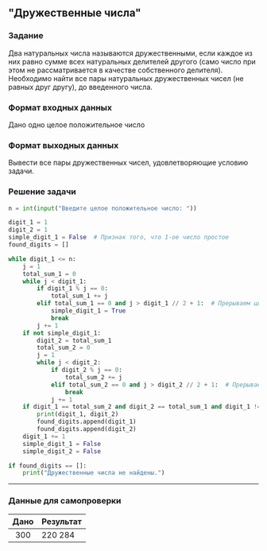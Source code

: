 ## "Дружественные числа"

### Задание

Два натуральных числа называются дружественными, если каждое из них равно сумме всех натуральных делителей другого
(само число при этом не рассматривается в качестве собственного делителя). \
Необходимо найти все пары натуральных дружественных чисел (не равных друг другу), до введенного числа.

### Формат входных данных

Дано одно целое положительное число

### Формат выходных данных

Вывести все пары дружественных чисел, удовлетворяющие условию задачи.

### Решение задачи

```python
n = int(input("Введите целое положительное число: "))

digit_1 = 1
digit_2 = 1
simple_digit_1 = False  # Признак того, что 1-ое число простое
found_digits = []

while digit_1 <= n:
    j = 1
    total_sum_1 = 0
    while j < digit_1:
        if digit_1 % j == 0:
            total_sum_1 += j
        elif total_sum_1 == 0 and j > digit_1 // 2 + 1:  # Прерываем цикл, так как 1-ое число простое
            simple_digit_1 = True
            break
        j += 1
    if not simple_digit_1:
        digit_2 = total_sum_1
        total_sum_2 = 0
        j = 1
        while j < digit_2:
            if digit_2 % j == 0:
                total_sum_2 += j
            elif total_sum_2 == 0 and j > digit_2 // 2 + 1:  # Прерываем цикл, так как 2-ое число простое
                break
            j += 1
    if digit_1 == total_sum_2 and digit_2 == total_sum_1 and digit_1 != digit_2 and digit_1 not in found_digits and digit_2 not in found_digits:
        print(digit_1, digit_2)
        found_digits.append(digit_1)
        found_digits.append(digit_2)
    digit_1 += 1
    simple_digit_1 = False
    simple_digit_2 = False

if found_digits == []:
    print("Дружественные числа не найдены.")
```

---

### Данные для самопроверки

| Дано | Результат |
| :---: | --- |
|  300  | 220 284 |
